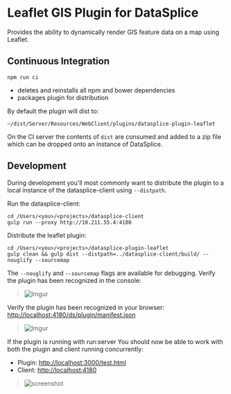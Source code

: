 # Leaflet GIS Plugin for DataSplice

Provides the ability to dynamically render GIS feature data on a map using Leaflet.

## Continuous Integration

    npm run ci

- deletes and reinstalls all npm and bower dependencies
- packages plugin for distribution

By default the plugin will dist to:

    ~/dist/Server/Resources/WebClient/plugins/datasplice-plugin-leaflet

On the CI server the contents of `dist` are consumed and added to a zip file which can be dropped onto an instance of DataSplice.

## Development

During development you'll most commonly want to distribute the plugin to a local instance of the datasplice-client using `--distpath`.

Run the datasplice-client:

    cd /Users/<you>/<projects>/datasplice-client
    gulp run --proxy http://10.211.55.4:4180

Distribute the leaflet plugin:

    cd /Users/<you>/<projects>/datasplice-plugin-leaflet
    gulp clean && gulp dist --distpath=../datasplice-client/build/ --nouglify --sourcemap

The `--nouglify` and `--sourcemap` flags are available for debugging. Verify the plugin has been recognized in the console:

> ![Imgur](http://i.imgur.com/YtMEwM9.png)

Verify the plugin has been recognized in your browser: [http://localhost:4180/ds/plugin/manifest.json](http://localhost:4180/ds/plugin/manifest.json)

> ![Imgur](http://i.imgur.com/54F8hjg.png)

If the plugin is running with run:server You should now be able to work with both the plugin and client running concurrently:

- Plugin: [http://localhost:3000/test.html](http://localhost:3000/test.html)
- Client: [http://localhost:4180](http://localhost:4180)

> ![screenshot](https://trello-attachments.s3.amazonaws.com/52a8dd9076a48eca210a2821/5310f775e8e4f6a71afc725a/0e0ca01924d65a22a9c40b10b3177701/upload_2014-03-03_at_2.22.29_pm.png)
